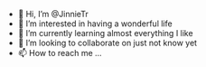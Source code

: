 - 👋 Hi, I’m @JinnieTr
- 👀 I’m interested in having a wonderful life
- 🌱 I’m currently learning almost everything I like
- 💞️ I’m looking to collaborate on just not know yet
- 📫 How to reach me ...

<!---
JinnieTr/JinnieTr is a ✨ special ✨ repository because its `README.md` (this file) appears on your GitHub profile.
You can click the Preview link to take a look at your changes.
--->
